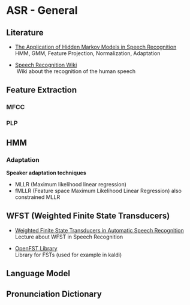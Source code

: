 # ASR - General

## Literature

- [The Application of Hidden Markov Models in Speech Recognition](literature/The_Application_of_Hidden_Markov_Models_in_Speech_Recognition.pdf)   
  HMM, GMM, Feature Projection, Normalization, Adaptation
  
- [Speech Recognition Wiki](http://recognize-speech.com)   
  Wiki about the recognition of the human speech

## Feature Extraction

### MFCC

### PLP

## HMM

### Adaptation

**Speaker adaptation techniques**
- MLLR (Maximum likelihood linear regression)
- fMLLR (Feature space Maximum Likelihood Linear Regression) also constrained MLLR




## WFST (Weighted Finite State Transducers)

- [Weighted Finite State Transducers in Automatic Speech Recognition](WFST_in_Speech_Recognition.pdf)   
  Lecture about WFST in Speech Recognition
  
- [OpenFST Library](http://www.openfst.org/twiki/bin/view/FST/WebHome)   
  Library for FSTs (used for example in kaldi)

## Language Model

## Pronunciation Dictionary
